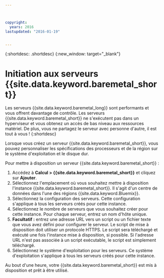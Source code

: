 ```yaml
---



copyright:
  years: 2016
lastupdated: "2016-01-19"


---
```


{:shortdesc: .shortdesc}
{:new_window: target="_blank"}

# Initiation aux serveurs {{site.data.keyword.baremetal_short}}

Les serveurs {{site.data.keyword.baremetal_long}} sont performants et vous offrent davantage de contrôle. Les serveurs {{site.data.keyword.baremetal_short}} ne s'exécutent pas dans un hyperviseur et vous obtenez un accès de bas niveau aux ressources matériel. De plus, vous ne partagez le serveur avec personne d'autre, il est tout à vous !
{:shortdesc}

Lorsque vous créez un serveur {{site.data.keyword.baremetal_short}}, vous pouvez personnaliser les spécifications des processeurs et de la région sur le système d'exploitation et le disque dur. 

Pour mettre à disposition un serveur {{site.data.keyword.baremetal_short}} :
  1. Accédez à **Calcul > {{site.data.keyword.baremetal_short}}** et cliquez sur **Ajouter**.
  2. Sélectionnez l'emplacement où vous souhaitez mettre à disposition l'instance {{site.data.keyword.baremetal_short}}. Il s'agit d'un centre de données dans l'une des régions {{site.data.keyword.Bluemix}}. 
  3. Sélectionnez la configuration des serveurs. Cette configuration s'applique à tous les serveurs créés pour cette instance.
  4. Sélectionnez le nombre de serveurs que vous souhaitez créer pour cette instance. Pour chaque serveur, entrez un nom d'hôte unique. 
  5. **Facultatif :** entrez une adresse URL vers un script ou un fichier texte que vous avez défini pour configurer le serveur. Le script de mise à disposition doit utiliser un protocole HTTPS. Le script sera téléchargé et exécuté une fois l'instance mise à disposition, si possible. Si l'adresse URL n'est pas associée à un script exécutable, le script est simplement téléchargé. 
  6. Sélectionnez le système d'exploitation pour les serveurs. Ce système d'exploitation s'applique à tous les serveurs créés pour cette instance. 

Au bout d'une heure, votre {{site.data.keyword.baremetal_short}} est mis à disposition et prêt à être utilisé. 
